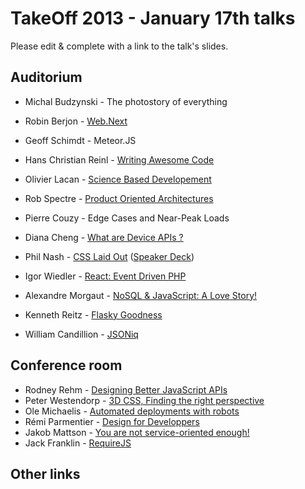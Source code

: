 # TakeOff 2013 - January 17th talks

Please edit & complete with a link to the talk's slides.

## Auditorium

- Michal Budzynski - The photostory of everything
- Robin Berjon - [Web.Next](http://berjon.com/presentations/20130117-web.next/web.next.html)
- Geoff Schimdt - Meteor.JS
- Hans Christian Reinl - [Writing Awesome Code](http://slides.drublic.de/takeoff-awesome-code/)
- Olivier Lacan - [Science Based Developement](https://speakerdeck.com/olivierlacan/science-based-development)
- Rob Spectre - [Product Oriented Architectures](https://github.com/RobSpectre/Talks/tree/master/Product%20Oriented%20Architecture)

- Pierre Couzy - Edge Cases and Near-Peak Loads
- Diana Cheng - [What are Device APIs ?](http://www.slideshare.net/dianacheng/device-ap-istakeoffdianachengvf2)
- Phil Nash - [CSS Laid Out](http://philnash.github.com/css-laid-out/) ([Speaker Deck](http://philnash.github.com/css-laid-out/))
- Igor Wiedler - [React: Event Driven PHP](https://speakerdeck.com/igorw/react-takeoffconf)
- Alexandre Morgaut - [NoSQL & JavaScript: A Love Story!](http://www.slideshare.net/slideshow/embed_code/16052552)
- Kenneth Reitz - [Flasky Goodness](https://speakerdeck.com/kennethreitz/flasky-goodness)
- William Candillion - [JSONiq](http://www.slideshare.net/wcandillon/jsoniq-the-sql-of-nosql)

## Conference room

- Rodney Rehm - [Designing Better JavaScript APIs](http://rodneyrehm.de/slides/2013-takeoffconf-designing-better-javascript-apis/index.html)
- Peter Westendorp - [3D CSS, Finding the right perspective](http://peterwestendorp.github.com/3d-css-talk)
- Ole Michaelis - [Automated deployments with robots](https://speakerdeck.com/nesquick/automated-deployments-with-robots)
- Rémi Parmentier - [Design for Developpers](http://fr.slideshare.net/HTeuMeuLeu/design-for-developers-16083792)
- Jakob Mattson - [You are not service-oriented enough!](https://speakerdeck.com/jakobmattsson/you-are-not-service-oriented-enough)
- Jack Franklin - [RequireJS](https://speakerdeck.com/jackfranklin/requirejs-take-off-conf)

## Other links

